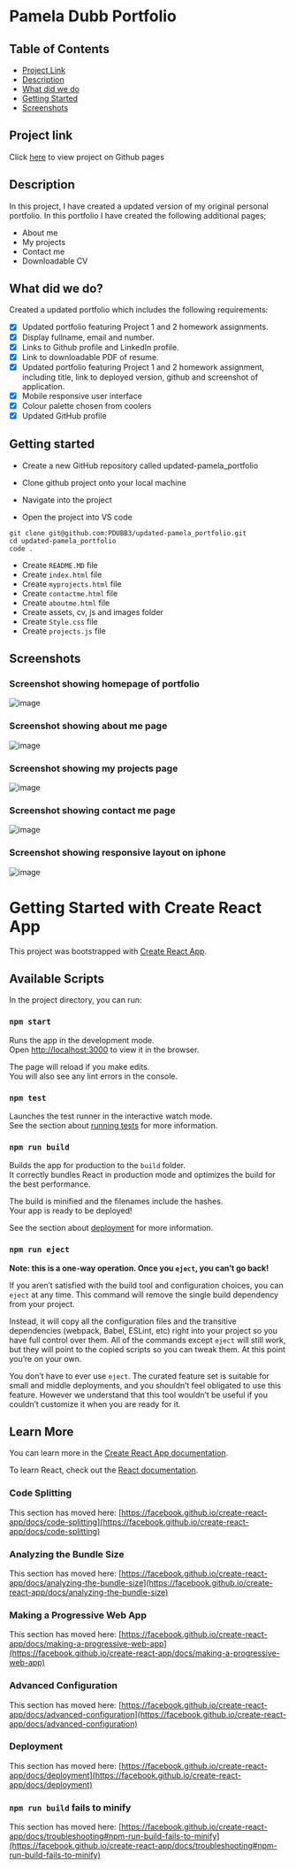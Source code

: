 # Pamela Dubb Portfolio

<h2> Table of Contents </h2>

- [Project Link](#project-link)
- [Description](#description)
- [What did we do](#what-did-we-do)
- [Getting Started](#getting-started)
- [Screenshots](#screenshots)

## Project link

Click [here](https://pdubb3.github.io/pamela-dubb/) to view project on Github pages

## Description

In this project, I have created a updated version of my original personal portfolio. In this portfolio I have created the following additional pages;

- About me
- My projects
- Contact me
- Downloadable CV

## What did we do?

Created a updated portfolio which includes the following requirements:

- [x] Updated portfolio featuring Project 1 and 2 homework assignments.
- [x] Display fullname, email and number.
- [x] Links to Github profile and LinkedIn profile.
- [x] Link to downloadable PDF of resume.
- [x] Updated portfolio featuring Project 1 and 2 homework assignment, including title, link to deployed version, github and screenshot of application.
- [x] Mobile responsive user interface
- [x] Colour palette chosen from coolers
- [x] Updated GitHub profile

## Getting started

- Create a new GitHub repository called updated-pamela_portfolio
- Clone github project onto your local machine
- Navigate into the project

- Open the project into VS code

```
git clone git@github.com:PDUBB3/updated-pamela_portfolio.git
cd updated-pamela_portfolio
code .
```

- Create `README.MD` file
- Create `index.html` file
- Create `myprojects.html` file
- Create `contactme.html` file
- Create `aboutme.html` file
- Create assets, cv, js and images folder
- Create `Style.css` file
- Create `projects.js` file

## Screenshots

### Screenshot showing homepage of portfolio

![image](./assets/img/home.png "homepage")

### Screenshot showing about me page

![image](./assets/img/aboutme.png "about me page")

### Screenshot showing my projects page

![image](./assets/img/projects.png "projectpage")

### Screenshot showing contact me page

![image](./assets/img/contact.png "contact me page")

### Screenshot showing responsive layout on iphone

![image](./assets/img/mobile.png "Responsive Layout Screenshot")

# Getting Started with Create React App

This project was bootstrapped with [Create React App](https://github.com/facebook/create-react-app).

## Available Scripts

In the project directory, you can run:

### `npm start`

Runs the app in the development mode.\
Open [http://localhost:3000](http://localhost:3000) to view it in the browser.

The page will reload if you make edits.\
You will also see any lint errors in the console.

### `npm test`

Launches the test runner in the interactive watch mode.\
See the section about [running tests](https://facebook.github.io/create-react-app/docs/running-tests) for more information.

### `npm run build`

Builds the app for production to the `build` folder.\
It correctly bundles React in production mode and optimizes the build for the best performance.

The build is minified and the filenames include the hashes.\
Your app is ready to be deployed!

See the section about [deployment](https://facebook.github.io/create-react-app/docs/deployment) for more information.

### `npm run eject`

**Note: this is a one-way operation. Once you `eject`, you can’t go back!**

If you aren’t satisfied with the build tool and configuration choices, you can `eject` at any time. This command will remove the single build dependency from your project.

Instead, it will copy all the configuration files and the transitive dependencies (webpack, Babel, ESLint, etc) right into your project so you have full control over them. All of the commands except `eject` will still work, but they will point to the copied scripts so you can tweak them. At this point you’re on your own.

You don’t have to ever use `eject`. The curated feature set is suitable for small and middle deployments, and you shouldn’t feel obligated to use this feature. However we understand that this tool wouldn’t be useful if you couldn’t customize it when you are ready for it.

## Learn More

You can learn more in the [Create React App documentation](https://facebook.github.io/create-react-app/docs/getting-started).

To learn React, check out the [React documentation](https://reactjs.org/).

### Code Splitting

This section has moved here: [https://facebook.github.io/create-react-app/docs/code-splitting](https://facebook.github.io/create-react-app/docs/code-splitting)

### Analyzing the Bundle Size

This section has moved here: [https://facebook.github.io/create-react-app/docs/analyzing-the-bundle-size](https://facebook.github.io/create-react-app/docs/analyzing-the-bundle-size)

### Making a Progressive Web App

This section has moved here: [https://facebook.github.io/create-react-app/docs/making-a-progressive-web-app](https://facebook.github.io/create-react-app/docs/making-a-progressive-web-app)

### Advanced Configuration

This section has moved here: [https://facebook.github.io/create-react-app/docs/advanced-configuration](https://facebook.github.io/create-react-app/docs/advanced-configuration)

### Deployment

This section has moved here: [https://facebook.github.io/create-react-app/docs/deployment](https://facebook.github.io/create-react-app/docs/deployment)

### `npm run build` fails to minify

This section has moved here: [https://facebook.github.io/create-react-app/docs/troubleshooting#npm-run-build-fails-to-minify](https://facebook.github.io/create-react-app/docs/troubleshooting#npm-run-build-fails-to-minify)
